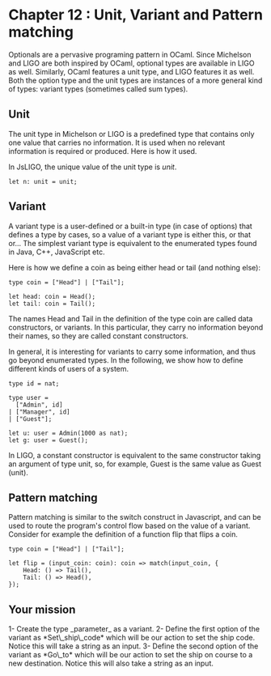 # Chapter 12 : Unit, Variant and Pattern matching

<dialog character="mechanics">Captain, before we go, you may want to setup your commands to set the ship code and go to a destination.</dialog>

Optionals are a pervasive programing pattern in OCaml. Since Michelson and LIGO are both inspired by OCaml, optional types are available in LIGO as well. Similarly, OCaml features a unit type, and LIGO features it as well. Both the option type and the unit types are instances of a more general kind of types: variant types (sometimes called sum types).

## Unit

The unit type in Michelson or LIGO is a predefined type that contains only one value that carries no information. It is used when no relevant information is required or produced. Here is how it used.

In JsLIGO, the unique value of the unit type is _unit_.

```
let n: unit = unit;
```

## Variant

A variant type is a user-defined or a built-in type (in case of options) that defines a type by cases, so a value of a variant type is either this, or that or... The simplest variant type is equivalent to the enumerated types found in Java, C++, JavaScript etc.

Here is how we define a coin as being either head or tail (and nothing else):

```
type coin = ["Head"] | ["Tail"];

let head: coin = Head();
let tail: coin = Tail();
```

The names Head and Tail in the definition of the type coin are called data constructors, or variants. In this particular, they carry no information beyond their names, so they are called constant constructors.

In general, it is interesting for variants to carry some information, and thus go beyond enumerated types. In the following, we show how to define different kinds of users of a system.

```
type id = nat;

type user =
  ["Admin", id]
| ["Manager", id]
| ["Guest"];

let u: user = Admin(1000 as nat);
let g: user = Guest();
```

In LIGO, a constant constructor is equivalent to the same constructor taking an argument of type unit, so, for example, Guest is the same value as Guest (unit).

## Pattern matching

Pattern matching is similar to the switch construct in Javascript, and can be used to route the program's control flow based on the value of a variant. Consider for example the definition of a function flip that flips a coin.

```
type coin = ["Head"] | ["Tail"];

let flip = (input_coin: coin): coin => match(input_coin, {
    Head: () => Tail(),
    Tail: () => Head(),
});
```

## Your mission

<!-- prettier-ignore -->1- Create the type _parameter_ as a variant.

<!-- prettier-ignore -->2- Define the first option of the variant as *Set\_ship\_code* which will be our action to set the ship code. Notice this will take a string as an input.

<!-- prettier-ignore -->3- Define the second option of the variant as *Go\_to* which will be our action to set the ship on course to a new destination. Notice this will also take a string as an input.

```

```
